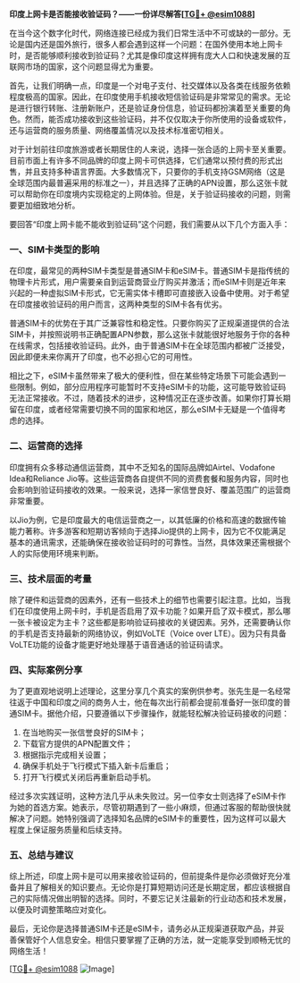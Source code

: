 **印度上网卡是否能接收验证码？——一份详尽解答[[TG💪+ @esim1088](https://t.me/s/esim1088)]**

在当今这个数字化时代，网络连接已经成为我们日常生活中不可或缺的一部分。无论是国内还是国外旅行，很多人都会遇到这样一个问题：在国外使用本地上网卡时，是否能够顺利接收到验证码？尤其是像印度这样拥有庞大人口和快速发展的互联网市场的国家，这个问题显得尤为重要。

首先，让我们明确一点，印度是一个对电子支付、社交媒体以及各类在线服务依赖程度极高的国家。因此，在印度使用手机接收短信验证码是非常常见的需求。无论是进行银行转账、注册新账户，还是验证身份信息，验证码都扮演着至关重要的角色。然而，能否成功接收到这些验证码，并不仅仅取决于你所使用的设备或软件，还与运营商的服务质量、网络覆盖情况以及技术标准密切相关。

对于计划前往印度旅游或者长期居住的人来说，选择一张合适的上网卡至关重要。目前市面上有许多不同品牌的印度上网卡可供选择，它们通常以预付费的形式出售，并且支持多种语言界面。大多数情况下，只要你的手机支持GSM网络（这是全球范围内最普遍采用的标准之一），并且选择了正确的APN设置，那么这张卡就可以帮助你在印度境内实现稳定的上网体验。但是，关于验证码接收的问题，则需要更加细致地分析。

要回答“印度上网卡能不能收到验证码”这个问题，我们需要从以下几个方面入手：

### 一、SIM卡类型的影响

在印度，最常见的两种SIM卡类型是普通SIM卡和eSIM卡。普通SIM卡是指传统的物理卡片形式，用户需要亲自到运营商营业厅购买并激活；而eSIM卡则是近年来兴起的一种虚拟SIM卡形式，它无需实体卡槽即可直接嵌入设备中使用。对于希望在印度接收验证码的用户而言，这两种类型的SIM卡各有优劣。

普通SIM卡的优势在于其广泛兼容性和稳定性。只要你购买了正规渠道提供的合法SIM卡，并按照说明书正确配置APN参数，那么这张卡就能很好地服务于你的各种在线需求，包括接收验证码。此外，由于普通SIM卡在全球范围内都被广泛接受，因此即便未来你离开了印度，也不必担心它的可用性。

相比之下，eSIM卡虽然带来了极大的便利性，但在某些特定场景下可能会遇到一些限制。例如，部分应用程序可能暂时不支持eSIM卡的功能，这可能导致验证码无法正常接收。不过，随着技术的进步，这种情况正在逐步改善。如果你打算长期留在印度，或者经常需要切换不同的国家和地区，那么eSIM卡无疑是一个值得考虑的选择。

### 二、运营商的选择

印度拥有众多移动通信运营商，其中不乏知名的国际品牌如Airtel、Vodafone Idea和Reliance Jio等。这些运营商各自提供不同的资费套餐和服务内容，同时也会影响到验证码接收的效果。一般来说，选择一家信誉良好、覆盖范围广的运营商非常重要。

以Jio为例，它是印度最大的电信运营商之一，以其低廉的价格和高速的数据传输能力著称。许多游客和短期访客倾向于选择Jio提供的上网卡，因为它不仅能满足基本的通讯需求，还能确保在接收验证码时的可靠性。当然，具体效果还需根据个人的实际使用环境来判断。

### 三、技术层面的考量

除了硬件和运营商的因素外，还有一些技术上的细节也需要引起注意。比如，当我们在印度使用上网卡时，手机是否启用了双卡功能？如果开启了双卡模式，那么哪一张卡被设定为主卡？这些都是影响验证码接收的关键因素。另外，还需要确认你的手机是否支持最新的网络协议，例如VoLTE（Voice over LTE）。因为只有具备VoLTE功能的设备才能更好地处理基于语音通话的验证码请求。

### 四、实际案例分享

为了更直观地说明上述理论，这里分享几个真实的案例供参考。张先生是一名经常往返于中国和印度之间的商务人士，他在每次出行前都会提前准备好一张印度的普通SIM卡。据他介绍，只要遵循以下步骤操作，就能轻松解决验证码接收的问题：

1. 在当地购买一张信誉良好的SIM卡；
2. 下载官方提供的APN配置文件；
3. 根据指示完成相关设置；
4. 确保手机处于飞行模式下插入新卡后重启；
5. 打开飞行模式关闭后再重新启动手机。

经过多次实践证明，这种方法几乎从未失败过。另一位李女士则选择了eSIM卡作为她的首选方案。她表示，尽管初期遇到了一些小麻烦，但通过客服的帮助很快就解决了问题。她特别强调了选择知名品牌的eSIM卡的重要性，因为这样可以最大程度上保证服务质量和后续支持。

### 五、总结与建议

综上所述，印度上网卡是可以用来接收验证码的，但前提条件是你必须做好充分准备并且了解相关的知识要点。无论你是打算短期访问还是长期定居，都应该根据自己的实际情况做出明智的选择。同时，不要忘记关注最新的行业动态和技术发展，以便及时调整策略应对变化。

最后，无论你是选择普通SIM卡还是eSIM卡，请务必从正规渠道获取产品，并妥善保管好个人信息安全。相信只要掌握了正确的方法，就一定能享受到顺畅无忧的网络生活！

[[TG💪+ @esim1088](https://t.me/s/esim1088) ![Image](https://i.postimg.cc/4NQfJmqS/Snipaste-2025-05-13-00-14-12.png)]